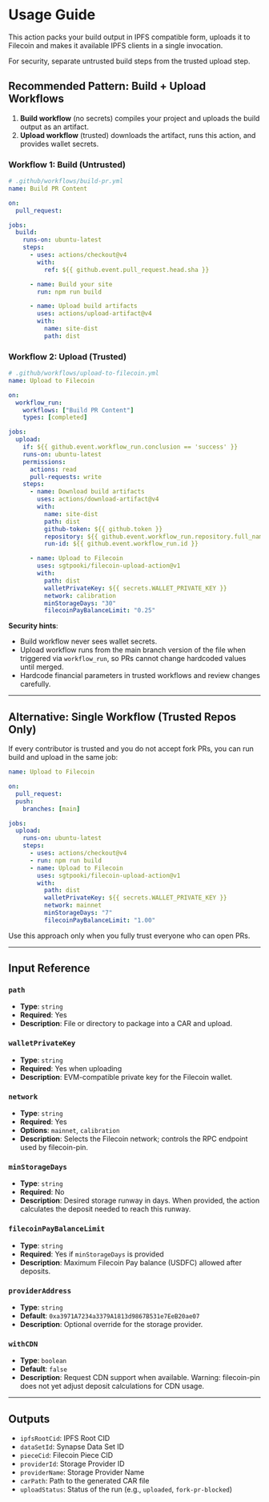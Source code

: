 # Usage Guide

This action packs your build output in IPFS compatible form, uploads it to Filecoin and makes it available IPFS clients in a single invocation.

For security, separate untrusted build steps from the trusted upload step.

## Recommended Pattern: Build + Upload Workflows

1. **Build workflow** (no secrets) compiles your project and uploads the build output as an artifact.
2. **Upload workflow** (trusted) downloads the artifact, runs this action, and provides wallet secrets.

### Workflow 1: Build (Untrusted)

```yaml
# .github/workflows/build-pr.yml
name: Build PR Content

on:
  pull_request:

jobs:
  build:
    runs-on: ubuntu-latest
    steps:
      - uses: actions/checkout@v4
        with:
          ref: ${{ github.event.pull_request.head.sha }}

      - name: Build your site
        run: npm run build

      - name: Upload build artifacts
        uses: actions/upload-artifact@v4
        with:
          name: site-dist
          path: dist
```

### Workflow 2: Upload (Trusted)

```yaml
# .github/workflows/upload-to-filecoin.yml
name: Upload to Filecoin

on:
  workflow_run:
    workflows: ["Build PR Content"]
    types: [completed]

jobs:
  upload:
    if: ${{ github.event.workflow_run.conclusion == 'success' }}
    runs-on: ubuntu-latest
    permissions:
      actions: read
      pull-requests: write
    steps:
      - name: Download build artifacts
        uses: actions/download-artifact@v4
        with:
          name: site-dist
          path: dist
          github-token: ${{ github.token }}
          repository: ${{ github.event.workflow_run.repository.full_name }}
          run-id: ${{ github.event.workflow_run.id }}

      - name: Upload to Filecoin
        uses: sgtpooki/filecoin-upload-action@v1
        with:
          path: dist
          walletPrivateKey: ${{ secrets.WALLET_PRIVATE_KEY }}
          network: calibration
          minStorageDays: "30"
          filecoinPayBalanceLimit: "0.25"
```

**Security hints**:
- Build workflow never sees wallet secrets.
- Upload workflow runs from the main branch version of the file when triggered via `workflow_run`, so PRs cannot change hardcoded values until merged.
- Hardcode financial parameters in trusted workflows and review changes carefully.

---

## Alternative: Single Workflow (Trusted Repos Only)

If every contributor is trusted and you do not accept fork PRs, you can run build and upload in the same job:

```yaml
name: Upload to Filecoin

on:
  pull_request:
  push:
    branches: [main]

jobs:
  upload:
    runs-on: ubuntu-latest
    steps:
      - uses: actions/checkout@v4
      - run: npm run build
      - name: Upload to Filecoin
        uses: sgtpooki/filecoin-upload-action@v1
        with:
          path: dist
          walletPrivateKey: ${{ secrets.WALLET_PRIVATE_KEY }}
          network: mainnet
          minStorageDays: "7"
          filecoinPayBalanceLimit: "1.00"
```

Use this approach only when you fully trust everyone who can open PRs.

---

## Input Reference

### `path`
- **Type**: `string`
- **Required**: Yes
- **Description**: File or directory to package into a CAR and upload.

### `walletPrivateKey`
- **Type**: `string`
- **Required**: Yes when uploading
- **Description**: EVM-compatible private key for the Filecoin wallet.

### `network`
- **Type**: `string`
- **Required**: Yes
- **Options**: `mainnet`, `calibration`
- **Description**: Selects the Filecoin network; controls the RPC endpoint used by filecoin-pin.

### `minStorageDays`
- **Type**: `string`
- **Required**: No
- **Description**: Desired storage runway in days. When provided, the action calculates the deposit needed to reach this runway.

### `filecoinPayBalanceLimit`
- **Type**: `string`
- **Required**: Yes if `minStorageDays` is provided
- **Description**: Maximum Filecoin Pay balance (USDFC) allowed after deposits.

### `providerAddress`
- **Type**: `string`
- **Default**: `0xa3971A7234a3379A1813d9867B531e7EeB20ae07`
- **Description**: Optional override for the storage provider.

### `withCDN`
- **Type**: `boolean`
- **Default**: `false`
- **Description**: Request CDN support when available. Warning: filecoin-pin does not yet adjust deposit calculations for CDN usage.

---

## Outputs

- `ipfsRootCid`: IPFS Root CID
- `dataSetId`: Synapse Data Set ID
- `pieceCid`: Filecoin Piece CID
- `providerId`: Storage Provider ID
- `providerName`: Storage Provider Name
- `carPath`: Path to the generated CAR file
- `uploadStatus`: Status of the run (e.g., `uploaded`, `fork-pr-blocked`)

